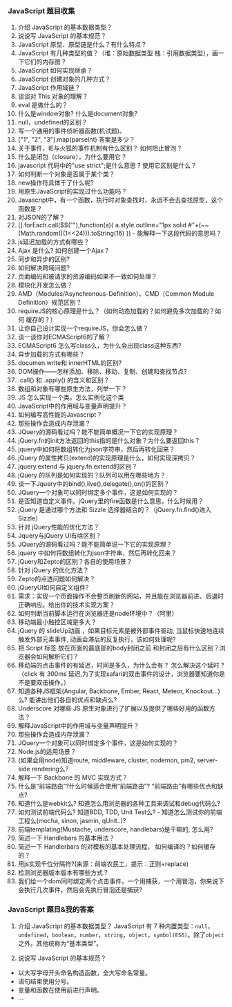 ### JavaScript 题目收集
1. 介绍 JavaScript 的基本数据类型？
2. 说说写 JavaScript 的基本规范？
3. JavaScript 原型、原型链是什么？有什么特点？
4. JavaScript 有几种类型的值？（堆：原始数据类型 栈：引用数据类型），画一下它们的内存图？
5. JavaScript 如何实现继承？
6. JavaScript 创建对象的几种方式？
7. JavaScript 作用域链？
8. 谈谈对 This 对象的理解？
9. eval 是做什么的？
10. 什么是window对象? 什么是document对象?
11. null，undefined的区别？
12. 写一个通用的事件侦听器函数(机试题)。
13. ["1", "2", "3"].map(parseInt) 答案是多少？
14. 关于事件，IE与火狐的事件机制有什么区别？ 如何阻止冒泡？
15. 什么是闭包（closure），为什么要用它？
16. javascript 代码中的"use strict";是什么意思 ? 使用它区别是什么？
17. 如何判断一个对象是否属于某个类？
18. new操作符具体干了什么呢?
19. 用原生JavaScript的实现过什么功能吗？
20. Javascript中，有一个函数，执行时对象查找时，永远不会去查找原型，这个函数是？
21. 对JSON的了解？
22. [].forEach.call($$(""),function(a){ a.style.outline="1px solid #"+(~~(Math.random()(1<<24))).toString(16) }) - 能解释一下这段代码的意思吗？
23. js延迟加载的方式有哪些？
24. Ajax 是什么? 如何创建一个Ajax？
25. 同步和异步的区别?
26. 如何解决跨域问题?
27. 页面编码和被请求的资源编码如果不一致如何处理？
28. 模块化开发怎么做？
29. AMD（Modules/Asynchronous-Definition）、CMD（Common Module Definition）规范区别？
30. requireJS的核心原理是什么？（如何动态加载的？如何避免多次加载的？如何 缓存的？）
31. 让你自己设计实现一个requireJS，你会怎么做？
32. 谈一谈你对ECMAScript6的了解？
33. ECMAScript6 怎么写class么，为什么会出现class这种东西?
34. 异步加载的方式有哪些？
35. documen.write和 innerHTML的区别?
36. DOM操作——怎样添加、移除、移动、复制、创建和查找节点?
37. .call() 和 .apply() 的含义和区别？
38. 数组和对象有哪些原生方法，列举一下？
39. JS 怎么实现一个类。怎么实例化这个类
40. JavaScript中的作用域与变量声明提升？
41. 如何编写高性能的Javascript？
42. 那些操作会造成内存泄漏？
43. JQuery的源码看过吗？能不能简单概况一下它的实现原理？
44. jQuery.fn的init方法返回的this指的是什么对象？为什么要返回this？
45. jquery中如何将数组转化为json字符串，然后再转化回来？
46. jQuery 的属性拷贝(extend)的实现原理是什么，如何实现深拷贝？
47. jquery.extend 与 jquery.fn.extend的区别？
48. jQuery 的队列是如何实现的？队列可以用在哪些地方？
49. 谈一下Jquery中的bind(),live(),delegate(),on()的区别？
50. JQuery一个对象可以同时绑定多个事件，这是如何实现的？
51. 是否知道自定义事件。jQuery里的fire函数是什么意思，什么时候用？
52. jQuery 是通过哪个方法和 Sizzle 选择器结合的？（jQuery.fn.find()进入Sizzle）
53. 针对 jQuery性能的优化方法？
54. Jquery与jQuery UI有啥区别？
55. JQuery的源码看过吗？能不能简单说一下它的实现原理？
56. jquery 中如何将数组转化为json字符串，然后再转化回来？
57. jQuery和Zepto的区别？各自的使用场景？
58. 针对 jQuery 的优化方法？
59. Zepto的点透问题如何解决？
60. jQueryUI如何自定义组件?
61. 需求：实现一个页面操作不会整页刷新的网站，并且能在浏览器前进、后退时正确响应。给出你的技术实现方案？
62. 如何判断当前脚本运行在浏览器还是node环境中？（阿里）
63. 移动端最小触控区域是多大？
64. jQuery 的 slideUp动画 ，如果目标元素是被外部事件驱动, 当鼠标快速地连续触发外部元素事件, 动画会滞后的反复执行，该如何处理呢?
65. 把 Script 标签 放在页面的最底部的body封闭之前 和封闭之后有什么区别？浏览器会如何解析它们？
66. 移动端的点击事件的有延迟，时间是多久，为什么会有？ 怎么解决这个延时？（click 有 300ms 延迟,为了实现safari的双击事件的设计，浏览器要知道你是不是要双击操作。）
67. 知道各种JS框架(Angular, Backbone, Ember, React, Meteor, Knockout...)么? 能讲出他们各自的优点和缺点么?
68. Underscore 对哪些 JS 原生对象进行了扩展以及提供了哪些好用的函数方法？
69. 解释JavaScript中的作用域与变量声明提升？
70. 那些操作会造成内存泄漏？
71. JQuery一个对象可以同时绑定多个事件，这是如何实现的？
72. Node.js的适用场景？
73. (如果会用node)知道route, middleware, cluster, nodemon, pm2, server-side rendering么?
74. 解释一下 Backbone 的 MVC 实现方式？
75. 什么是“前端路由”?什么时候适合使用“前端路由”? “前端路由”有哪些优点和缺点?
76. 知道什么是webkit么? 知道怎么用浏览器的各种工具来调试和debug代码么?
77. 如何测试前端代码么? 知道BDD, TDD, Unit Test么? - 知道怎么测试你的前端工程么(mocha, sinon, jasmin, qUnit..)?
78. 前端templating(Mustache, underscore, handlebars)是干嘛的, 怎么用?
79. 简述一下 Handlebars 的基本用法？
80. 简述一下 Handlerbars 的对模板的基本处理流程， 如何编译的？如何缓存的？
81. 用js实现千位分隔符?(来源：前端农民工，提示：正则+replace)
82. 检测浏览器版本版本有哪些方式？
83. 我们给一个dom同时绑定两个点击事件，一个用捕获，一个用冒泡，你来说下会执行几次事件，然后会先执行冒泡还是捕获?

### JavaScript 题目&我的答案
1. 介绍 JavaScript 的基本数据类型？
JavaScript 有 7 种内置类型：`null`，`undefined`，`boolean`，`number`，`string`，`object`，`symbol(ES6)`。除了`object`之外，其他统称为“基本类型”。

2. 说说写 JavaScript 的基本规范？
- 以大写字母开头命名构造函数，全大写命名常量。
- 语句结束使用分号。
- 变量和函数在使用前进行声明。
- ...
